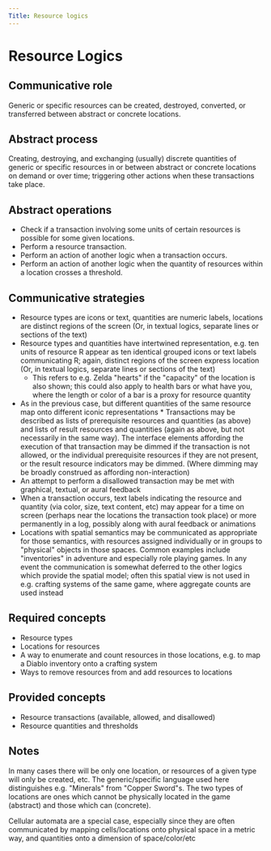 ```yaml
---
Title: Resource logics 
---
```

# Resource Logics

## Communicative role

Generic or specific resources can be created, destroyed, converted, or transferred between abstract or concrete locations.

## Abstract process

Creating, destroying, and exchanging (usually) discrete quantities of generic or specific resources in or between abstract or concrete locations on demand or over time; triggering other actions when these transactions take place.

## Abstract operations

* Check if a transaction involving some units of certain resources is possible for some given locations.
* Perform a resource transaction.
* Perform an action of another logic when a transaction occurs.
* Perform an action of another logic when the quantity of resources within a location crosses a threshold.

## Communicative strategies

* Resource types are icons or text, quantities are numeric labels, locations are distinct regions of the screen (Or, in textual logics, separate lines or sections of the text) 
* Resource types and quantities have intertwined representation, e.g. ten units of resource R appear as ten identical grouped icons or text labels communicating R; again, distinct regions of the screen express location (Or, in textual logics, separate lines or sections of the text)
  * This refers to e.g. Zelda "hearts" if the "capacity" of the location is also shown; this could also apply to health bars or what have you, where the length or color of a bar is a proxy for resource quantity
* As in the previous case, but different quantities of the same resource map onto different iconic representations * Transactions may be described as lists of prerequisite resources and quantities (as above) and lists of result resources and quantities (again as above, but not necessarily in the same way). The interface elements affording the execution of that transaction may be dimmed if the transaction is not allowed, or the individual prerequisite resources if they are not present, or the result resource indicators may be dimmed. (Where dimming may be broadly construed as affording non-interaction)
* An attempt to perform a disallowed transaction may be met with graphical, textual, or aural feedback
* When a transaction occurs, text labels indicating the resource and quantity (via color, size, text content, etc) may appear for a time on screen (perhaps near the locations the transaction took place) or more permanently in a log, possibly along with aural feedback or animations
* Locations with spatial semantics may be communicated as appropriate for those semantics, with resources assigned individually or in groups to "physical" objects in those spaces. Common examples include "inventories" in adventure and especially role playing games. In any event the communication is somewhat deferred to the other logics which provide the spatial model; often this spatial view is not used in e.g. crafting systems of the same game, where aggregate counts are used instead

## Required concepts

* Resource types
* Locations for resources
* A way to enumerate and count resources in those locations, e.g. to map a Diablo inventory onto a crafting system
* Ways to remove resources from and add resources to locations
  
## Provided concepts

* Resource transactions (available, allowed, and disallowed)
* Resource quantities and thresholds

## Notes

In many cases there will be only one location, or resources of a given type will only be created, etc. The generic/specific language used here distinguishes e.g. "Minerals" from "Copper Sword"s. The two types of locations are ones which cannot be physically located in the game (abstract) and those which can (concrete).

Cellular automata are a special case, especially since they are often communicated by mapping cells/locations onto physical space in a metric way, and quantities onto a dimension of space/color/etc
